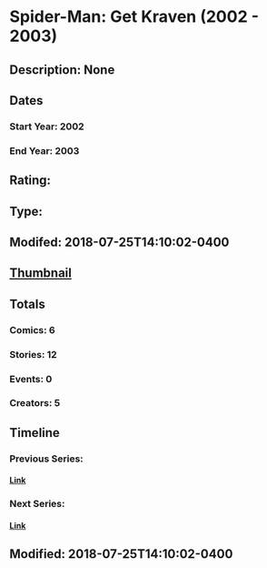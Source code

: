 # Spider-Man: Get Kraven (2002 - 2003)
## Description: None
## Dates
### Start Year: 2002
### End Year: 2003
## Rating: 
## Type: 
## Modifed: 2018-07-25T14:10:02-0400
## [Thumbnail](http://i.annihil.us/u/prod/marvel/i/mg/f/90/5b58bcf29a5bf.jpg)
## Totals
### Comics: 6
### Stories: 12
### Events: 0
### Creators: 5
## Timeline
### Previous Series: 
#### [Link]()
### Next Series: 
#### [Link]()
## Modified: 2018-07-25T14:10:02-0400